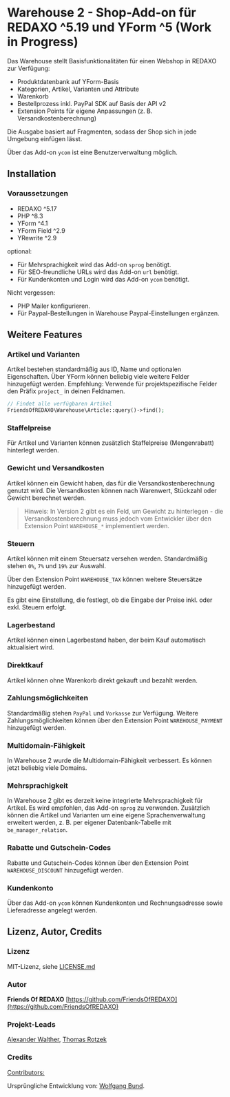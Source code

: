 # Warehouse 2 - Shop-Add-on für REDAXO ^5.19 und YForm ^5 (Work in Progress)

Das Warehouse stellt Basisfunktionalitäten für einen Webshop in REDAXO zur Verfügung:

* Produktdatenbank auf YForm-Basis
* Kategorien, Artikel, Varianten und Attribute
* Warenkorb
* Bestellprozess inkl. PayPal SDK auf Basis der API v2
* Extension Points für eigene Anpassungen (z. B. Versandkostenberechnung)

Die Ausgabe basiert auf Fragmenten, sodass der Shop sich in jede Umgebung einfügen lässt.

Über das Add-on `ycom` ist eine Benutzerverwaltung möglich.

## Installation

### Voraussetzungen

* REDAXO ^5.17
* PHP ^8.3
* YForm ^4.1
* YForm Field ^2.9
* YRewrite ^2.9

optional:

* Für Mehrsprachigkeit wird das Add-on `sprog` benötigt.
* Für SEO-freundliche URLs wird das Add-on `url` benötigt.
* Für Kundenkonten und Login wird das Add-on `ycom` benötigt.

Nicht vergessen:

* PHP Mailer konfigurieren.
* Für Paypal-Bestellungen in Warehouse Paypal-Einstellungen ergänzen.

## Weitere Features

### Artikel und Varianten

Artikel bestehen standardmäßig aus ID, Name und optionalen Eigenschaften. Über YForm können beliebig viele weitere Felder hinzugefügt werden. Empfehlung: Verwende für projektspezifische Felder den Präfix `project_` in deinen Feldnamen.

```php
// Findet alle verfügbaren Artikel
FriendsOfREDAXO\Warehouse\Article::query()->find();
```

### Staffelpreise

Für Artikel und Varianten können zusätzlich Staffelpreise (Mengenrabatt) hinterlegt werden.

### Gewicht und Versandkosten

Artikel können ein Gewicht haben, das für die Versandkostenberechnung genutzt wird. Die Versandkosten können nach Warenwert, Stückzahl oder Gewicht berechnet werden.

> Hinweis: In Version 2 gibt es ein Feld, um Gewicht zu hinterlegen - die Versandkostenberechnung muss jedoch vom Entwickler über den Extension Point `WAREHOUSE_*` implementiert werden.

### Steuern

Artikel können mit einem Steuersatz versehen werden. Standardmäßig stehen `0%`, `7%` und `19%` zur Auswahl.

Über den Extension Point `WAREHOUSE_TAX` können weitere Steuersätze hinzugefügt werden.

Es gibt eine Einstellung, die festlegt, ob die Eingabe der Preise inkl. oder exkl. Steuern erfolgt.

### Lagerbestand

Artikel können einen Lagerbestand haben, der beim Kauf automatisch aktualisiert wird.

### Direktkauf

Artikel können ohne Warenkorb direkt gekauft und bezahlt werden.

### Zahlungsmöglichkeiten

Standardmäßig stehen `PayPal` und `Vorkasse` zur Verfügung. Weitere Zahlungsmöglichkeiten können über den Extension Point `WAREHOUSE_PAYMENT` hinzugefügt werden.

### Multidomain-Fähigkeit

In Warehouse 2 wurde die Multidomain-Fähigkeit verbessert. Es können jetzt beliebig viele Domains.

### Mehrsprachigkeit

In Warehouse 2 gibt es derzeit keine integrierte Mehrsprachigkeit für Artikel. Es wird empfohlen, das Add-on `sprog` zu verwenden. Zusätzlich können die Artikel und Varianten um eine eigene Sprachenverwaltung erweitert werden, z. B. per eigener Datenbank-Tabelle mit `be_manager_relation`.

### Rabatte und Gutschein-Codes

Rabatte und Gutschein-Codes können über den Extension Point `WAREHOUSE_DISCOUNT` hinzugefügt werden.

### Kundenkonto

Über das Add-on `ycom` können Kundenkonten und Rechnungsadresse sowie Lieferadresse angelegt werden.

## Lizenz, Autor, Credits

### Lizenz

MIT-Lizenz, siehe [LICENSE.md](https://github.com/FriendsOfREDAXO/warehouse/blob/main/LICENSE.md)

### Autor

**Friends Of REDAXO**
[https://github.com/FriendsOfREDAXO](https://github.com/FriendsOfREDAXO)

### Projekt-Leads

[Alexander Walther](https://github.com/alxndr-w), [Thomas Rotzek](https://github.com/rotzek)

### Credits

[Contributors:](https://github.com/FriendsOfREDAXO/consent_manager/graphs/contributors)

Ursprüngliche Entwicklung von: [Wolfgang Bund](https://github.com/dtpop).

